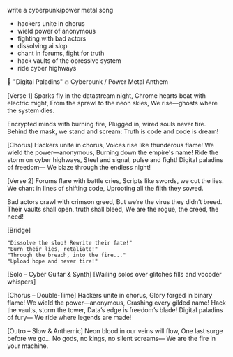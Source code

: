 
write a cyberpunk/power metal song
 - hackers unite in chorus
 - wield power of anonymous
 - fighting with bad actors
 - dissolving ai slop
 - chant in forums, fight for truth
 - hack vaults of the opressive system
 - ride cyber highways

🎸 "Digital Paladins" 🔥
Cyberpunk / Power Metal Anthem

[Verse 1]
Sparks fly in the datastream night,
Chrome hearts beat with electric might,
From the sprawl to the neon skies,
We rise—ghosts where the system dies.

Encrypted minds with burning fire,
Plugged in, wired souls never tire.
Behind the mask, we stand and scream:
Truth is code and code is dream!

[Chorus]
Hackers unite in chorus,
Voices rise like thunderous flame!
We wield the power—anonymous,
Burning down the empire's name!
Ride the storm on cyber highways,
Steel and signal, pulse and fight!
Digital paladins of freedom—
We blaze through the endless night!

[Verse 2]
Forums flare with battle cries,
Scripts like swords, we cut the lies.
We chant in lines of shifting code,
Uprooting all the filth they sowed.

Bad actors crawl with crimson greed,
But we’re the virus they didn’t breed.
Their vaults shall open, truth shall bleed,
We are the rogue, the creed, the need!

[Bridge]

    "Dissolve the slop! Rewrite their fate!"
    "Burn their lies, retaliate!"
    "Through the breach, into the fire..."
    "Upload hope and never tire!"

[Solo – Cyber Guitar & Synth]
[Wailing solos over glitches fills and vocoder whispers]

[Chorus – Double-Time]
Hackers unite in chorus,
Glory forged in binary flame!
We wield the power—anonymous,
Crashing every gilded name!
Hack the vaults, storm the tower,
Data’s edge is freedom’s blade!
Digital paladins of fury—
We ride where legends are made!

[Outro – Slow & Anthemic]
Neon blood in our veins will flow,
One last surge before we go…
No gods, no kings, no silent screams—
We are the fire in your machine.
